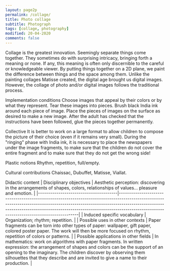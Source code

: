 ```yaml
---
layout: page2p
permalink: /collage/
title: Photo collage
subtitle: Photograph
tags: [collage, photography]
modified: 20-04-2020
comments: false
---
```



Collage is the greatest innovation.
Seemingly separate things come together.
They sometimes do with surprising intricacy, bringing forth a meaning or none.
If any, this meaning is often only discernible to the careful or knowledgeable viewer.
By putting things together on a 2D plane, we paint the difference between things and the space among them.
Unlike the painting collages Matisse created, the digital age brought us digital images.
However, the collage of photo and/or digital images follows the traditional process.  


Implementation conditions
Choose images that appeal by their colors or by what they represent. Tear these images into pieces. Brush black India ink around each piece of image. Place the pieces of images on the surface as desired to make a new image. After the adult has checked that the instructions have been followed, glue the pieces together permanently.


Collective
It is better to work on a large format to allow children to compose the picture of their choice (even if it remains very small). During the "ringing" phase with India ink, it is necessary to place the newspapers under the image fragments, to make sure that the children do not cover the entire fragment and to make sure that they do not get the wrong side!


Plastic notions
Rhythm, repetition, full/empty.


Cultural contributions
Chaissac, Dubuffet, Matisse, Viallat.


Didactic content
| Disciplinary objectives               | Aesthetic perception: discovering in the arrangements of shapes, colors, relationships of values... pleasure and emotion.                                                                                                                                                                          |
|---------------------------------------|----------------------------------------------------------------------------------------------------------------------------------------------------------------------------------------------------------------------------------------------------------------------------------------------------|
| Induced specific vocabulary           | Organization; rhythm; repetition.                                                                                                                                                                                                                                                                  |
| Possible uses in other contexts       | Paper fragments can be torn into other types of paper: wallpaper, gift paper, colored poster paper. The work will then be more focused on rhythm, repetition of colors or patterns.                                                                                                                |
| Possible applications in other fields | In mathematics: work on algorithms with paper fragments. In written expression: the arrangement of shapes and colors can be the support of an opening to the imaginary. The children discover by observing them silhouettes that they describe and are invited to give a name to their production. |
